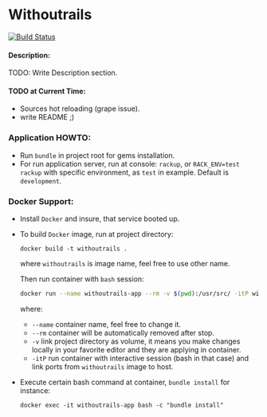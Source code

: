 # Withoutrails

[![Build Status](https://travis-ci.org/antnruban/withoutrails.svg?branch=master)](https://travis-ci.org/antnruban/withoutrails)

#### Description:
TODO: Write Description section.
#### TODO at Current Time:
* Sources hot reloading (grape issue).
* write README ;)

### Application HOWTO:
* Run `bundle` in project root for gems installation.
* For run application server, run at console:
`rackup`, or `RACK_ENV=test rackup` with specific environment, as `test` in example. Default is `development`.

### Docker Support:
* Install `Docker` and insure, that service booted up.
* To build `Docker` image, run at project directory:

  ```docker build -t withoutrails .```

  where `withoutrails` is image name, feel free to use other name.

  Then run container with `bash` session:

  ```bash
  docker run --name withoutrails-app --rm -v $(pwd):/usr/src/ -itP withoutrails
  ```
  where:
  * `--name` container name, feel free to change it.
  * `--rm` container will be automatically removed after stop.
  * `-v` link project directory as volume, it means you make changes locally in your favorite editor and they are applying in container.
  * `-itP` run container with interactive session (bash in that case) and link ports from `withoutrails` image to host.
* Execute certain bash command at container, `bundle install` for instance:

  ```
  docker exec -it withoutrails-app bash -c "bundle install"
  ```

